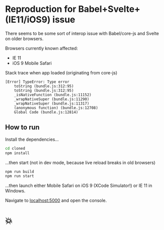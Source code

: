 # Reproduction for Babel+Svelte+(IE11/iOS9) issue

There seems to be some sort of interop issue with Babel/core-js and Svelte on older browsers.

Browsers currently known affected:

- IE 11
- iOS 9 Mobile Safari

Stack trace when app loaded (originating from core-js)

```
[Error] TypeError: Type error
	toString (bundle.js:312:95)
	toString (bundle.js:312:95)
	_isNativeFunction (bundle.js:11152)
	_wrapNativeSuper (bundle.js:11290)
	_wrapNativeSuper (bundle.js:11317)
	(anonymous function) (bundle.js:12708)
	Global Code (bundle.js:12814)
```

## How to run

Install the dependencies...

```bash
cd cloned
npm install
```

...then start (not in dev mode, because live reload breaks in old browsers)

```bash
npm run build
npm run start
```

...then launch either Mobile Safari on iOS 9 (XCode Simulator!) or IE 11 in Windows.

Navigate to [localhost:5000](http://localhost:5000) and open the console.

# 💥
